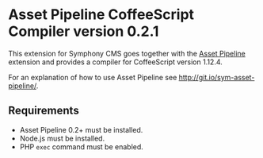 # Asset Pipeline CoffeeScript Compiler version 0.2.1

This extension for Symphony CMS goes together with the [Asset Pipeline](https://github.com/petertron/asset_pipeline/) extension and provides a compiler for CoffeeScript version 1.12.4.

For an explanation of how to use Asset Pipeline see <http://git.io/sym-asset-pipeline/>.

## Requirements

- Asset Pipeline 0.2+ must be installed.
- Node.js must be installed.
- PHP `exec` command must be enabled.
